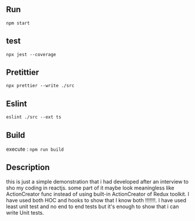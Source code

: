 ## Run

`npm start`

## test

`npx jest --coverage`

## Pretittier

`npx prettier --write ./src`
 
 
 
## Eslint

`eslint ./src --ext ts`
 
## Build

 execute : `npm run build`
 
 ## Description

 this is just a simple demonstration that i had developed after an interview
 to sho my coding in reactjs. some part of it maybe look meaningless like 
 ActionCreator func instead of using built-in ActionCreator of Redux toolkit.
 I have used both HOC and hooks to show that I know both !!!!!!!.
 I have used least unit test and no end to end tests but it's enough to show 
 that i can write Unit tests.
 